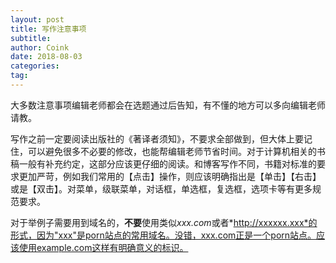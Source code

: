 ```yaml
---
layout: post
title: 写作注意事项
subtitle: 
author: Coink
date: 2018-08-03
categories:
tag:
---
```


大多数注意事项编辑老师都会在选题通过后告知，有不懂的地方可以多向编辑老师请教。

写作之前一定要阅读出版社的《著译者须知》，不要求全部做到，但大体上要记住，可以避免很多不必要的修改，也能帮编辑老师节省时间。对于计算机相关的书稿一般有补充约定，这部分应该更仔细的阅读。和博客写作不同，书籍对标准的要求更加严苛，例如我们常用的【点击】操作，则应该明确指出是【单击】【右击】或是【双击】。对菜单，级联菜单，对话框，单选框，复选框，选项卡等有更多规范要求。

对于举例子需要用到域名的，**不要**使用类似*xxx.com*或者*http://xxxxxx.xxx*的形式，因为"xxx"是porn站点的常用域名。没错，xxx.com正是一个porn站点。应该使用example.com这样有明确意义的标识。